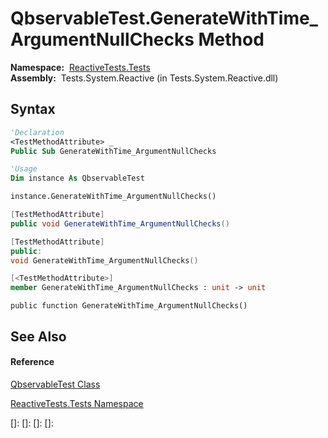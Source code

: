 # QbservableTest.GenerateWithTime\_ArgumentNullChecks Method

**Namespace:**  [ReactiveTests.Tests](ReactiveTests.Tests\ReactiveTests.Tests.md)  
**Assembly:**  Tests.System.Reactive (in Tests.System.Reactive.dll)

## Syntax

```vb
'Declaration
<TestMethodAttribute> _
Public Sub GenerateWithTime_ArgumentNullChecks
```

```vb
'Usage
Dim instance As QbservableTest

instance.GenerateWithTime_ArgumentNullChecks()
```

```csharp
[TestMethodAttribute]
public void GenerateWithTime_ArgumentNullChecks()
```

```c++
[TestMethodAttribute]
public:
void GenerateWithTime_ArgumentNullChecks()
```

```fsharp
[<TestMethodAttribute>]
member GenerateWithTime_ArgumentNullChecks : unit -> unit 
```

```jscript
public function GenerateWithTime_ArgumentNullChecks()
```

## See Also

#### Reference

[QbservableTest Class](QbservableTest\QbservableTest.md)

[ReactiveTests.Tests Namespace](ReactiveTests.Tests\ReactiveTests.Tests.md)

[]: 
[]: 
[]: 
[]: 